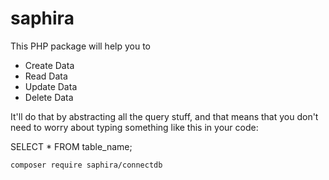 # saphira

This PHP package will help you to

- Create Data
- Read Data
- Update Data
- Delete Data

It'll do that by abstracting all the query stuff, and that means that you don't need to worry about typing something like this in your code:



SELECT * FROM table_name;


`composer require saphira/connectdb`






